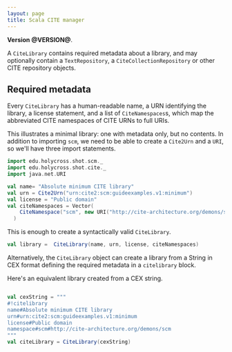 ```yaml
---
layout: page
title: Scala CITE manager
---
```


**Version @VERSION@**.


A `CiteLibrary` contains required metadata about a library, and may optionally contain a `TextRepository`, a `CiteCollectionRepository` or other CITE repository objects.


## Required metadata

Every `CiteLibrary` has a human-readable name, a URN identifying the library, a license statement, and a list of `CiteNamespaces`s, which map the abbreviated CITE namespaces of CITE URNs to full URIs.

This illustrates a minimal library: one with metadata only, but no contents. In addition to importing `scm`, we need to be able to create a `Cite2Urn` and a `URI`, so we'll have three import statements.

```scala mdoc
import edu.holycross.shot.scm._
import edu.holycross.shot.cite._
import java.net.URI

val name= "Absolute minimum CITE library"
val urn = Cite2Urn("urn:cite2:scm:guideexamples.v1:minimum")
val license = "Public domain"
val citeNamespaces = Vector(
    CiteNamespace("scm", new URI("http://cite-architecture.org/demons/scm"))
  )
```

This is enough to create a syntactically valid `CiteLibrary`.

```scala mdoc:silent
val library =  CiteLibrary(name, urn, license, citeNamespaces)
```


Alternatively, the `CiteLibrary` object can create a library from a String in CEX format defining the required metadata in a `citelibrary` block.

Here's an equivalent library created from a CEX string.

```scala mdoc:silent

val cexString = """
#!citelibrary
name#Absolute minimum CITE library
urn#urn:cite2:scm:guideexamples.v1:minimum
license#Public domain
namespace#scm#http://cite-architecture.org/demons/scm
"""
val citeLibrary = CiteLibrary(cexString)
```
